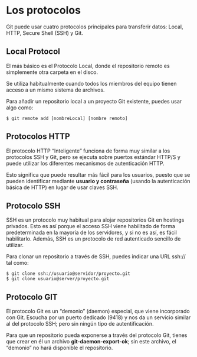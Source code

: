# Los protocolos

Git puede usar cuatro protocolos principales para transferir datos: Local, HTTP, Secure Shell (SSH) y Git. 

## Local Protocol

El más básico es el Protocolo Local, donde el repositorio remoto es simplemente otra carpeta en el disco. 

Se utiliza habitualmente cuando todos los miembros del equipo tienen acceso a un mismo sistema de archivos.

Para añadir un repositorio local a un proyecto Git existente, puedes usar algo como:

```
$ git remote add [nombreLocal] [nombre remoto]
```

## Protocolos HTTP

El protocolo HTTP “Inteligente” funciona de forma muy similar a los protocolos SSH y Git, pero se ejecuta sobre puertos estándar HTTP/S y puede utilizar los diferentes mecanismos de autenticación
HTTP. 

Esto significa que puede resultar más fácil para los usuarios, puesto que se pueden identificar mediante __usuario y contraseña__ (usando la autenticación básica de HTTP) en lugar de usar claves SSH.

## Protocolo SSH

SSH es un protocolo muy habitual para alojar repositorios Git en hostings privados. Esto es así porque el acceso SSH viene habilitado de forma predeterminada en la mayoría de los servidores, y si no es así, es fácil habilitarlo. Además, SSH es un protocolo de red autenticado sencillo de utilizar.

Para clonar un repositorio a través de SSH, puedes indicar una URL ssh:// tal como:

```
$ git clone ssh://usuario@servidor/proyecto.git
$ git clone usuario@server/proyecto.git
```

## Protocolo GIT

El protocolo Git es un “demonio” (daemon) especial, que viene incorporado con Git. Escucha por un puerto dedicado (9418) y nos da un servicio similar al del protocolo SSH; pero sin ningún tipo de autentificación.

Para que un repositorio pueda exponerse a través del protocolo Git, tienes que crear en él un archivo __git-daemon-export-ok__; sin este archivo, el “demonio” no hará disponible el repositorio.